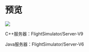 # 预览

![](https://github.com/Goulandis/OutsourcingProject/blob/FlightSimulator/Pics/2022_10_06_19_46_54_900%2000_00_00-00_00_30~1.gif)

C++服务器：FlightSimulator/Server-V9

Java服务器：FlightSimulator/Server-V6
